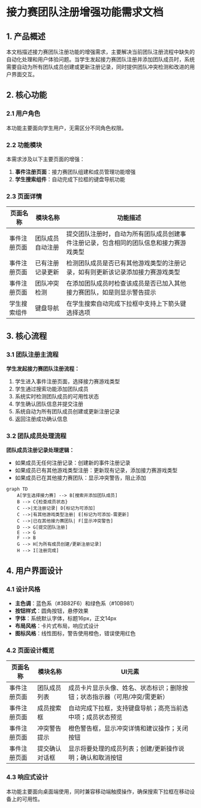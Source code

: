 # 接力赛团队注册增强功能需求文档

## 1. 产品概述

本文档描述接力赛团队注册功能的增强需求，主要解决当前团队注册流程中缺失的自动化处理和用户体验问题。当学生发起接力赛团队注册并添加团队成员时，系统需要自动为所有团队成员创建或更新注册记录，同时提供团队冲突检测和改进的用户界面交互。

## 2. 核心功能

### 2.1 用户角色
本功能主要面向学生用户，无需区分不同角色权限。

### 2.2 功能模块

本需求涉及以下主要页面的增强：
1. **事件注册页面**：接力赛团队组建和成员管理功能增强
2. **学生搜索组件**：自动完成下拉框的键盘导航功能

### 2.3 页面详情

| 页面名称 | 模块名称 | 功能描述 |
|----------|----------|----------|
| 事件注册页面 | 团队成员自动注册 | 提交团队注册时，自动为所有团队成员创建事件注册记录，包含相同的团队信息和接力赛游戏类型 |
| 事件注册页面 | 已有注册记录更新 | 检测团队成员是否已有其他游戏类型的注册记录，如有则更新该记录添加接力赛游戏类型 |
| 事件注册页面 | 团队冲突检测 | 在添加团队成员时检查该成员是否已加入其他接力赛团队，如是则显示警告提示 |
| 学生搜索组件 | 键盘导航 | 在学生搜索自动完成下拉框中支持上下箭头键选择选项 |

## 3. 核心流程

### 3.1 团队注册主流程

**学生发起接力赛团队注册流程：**
1. 学生进入事件注册页面，选择接力赛游戏类型
2. 学生通过搜索功能添加团队成员
3. 系统实时检测团队成员的可用性状态
4. 学生确认团队信息并提交注册
5. 系统自动为所有团队成员创建或更新注册记录
6. 返回注册成功确认信息

### 3.2 团队成员处理流程

**团队成员注册记录处理逻辑：**
- 如果成员无任何注册记录：创建新的事件注册记录
- 如果成员已有其他游戏类型注册：更新现有记录，添加接力赛游戏类型
- 如果成员已在其他接力赛团队：显示冲突警告，阻止添加

```mermaid
graph TD
    A[学生选择接力赛] --> B[搜索并添加团队成员]
    B --> C{检查成员状态}
    C -->|无注册记录| D[标记为可添加]
    C -->|有其他游戏类型注册| E[标记为可添加-需更新]
    C -->|已在其他接力赛团队| F[显示冲突警告]
    D --> G[提交团队注册]
    E --> G
    F --> B
    G --> H[为所有成员创建/更新注册记录]
    H --> I[注册完成]
```

## 4. 用户界面设计

### 4.1 设计风格
- **主色调**：蓝色系（#3B82F6）和绿色系（#10B981）
- **按钮样式**：圆角按钮，悬停效果
- **字体**：系统默认字体，标题16px，正文14px
- **布局风格**：卡片式布局，响应式设计
- **图标风格**：线性图标，警告使用橙色，错误使用红色

### 4.2 页面设计概览

| 页面名称 | 模块名称 | UI元素 |
|----------|----------|--------|
| 事件注册页面 | 团队成员列表 | 成员卡片显示头像、姓名、状态标识；删除按钮；状态指示器（可用/冲突/需更新） |
| 事件注册页面 | 成员搜索框 | 自动完成下拉框，支持键盘导航；高亮当前选中项；成员状态预览 |
| 事件注册页面 | 冲突警告提示 | 橙色警告框，显示冲突详情和建议操作；关闭按钮 |
| 事件注册页面 | 提交确认对话框 | 显示将要处理的成员列表；创建/更新操作说明；确认和取消按钮 |

### 4.3 响应式设计
本功能主要面向桌面端使用，同时兼容移动端触摸操作，确保搜索下拉框在移动设备上的可用性。